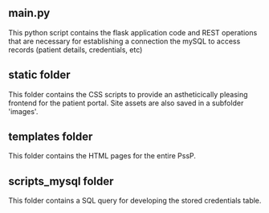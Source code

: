 ## main.py

This python script contains the flask application code and REST operations that are necessary for establishing a connection the mySQL to access records (patient details, credentials, etc)

## static folder

This folder contains the CSS scripts to provide an astheticically pleasing frontend for the patient portal.  Site assets are also saved in a subfolder 'images'.

## templates folder

This folder contains the HTML pages for the entire PssP.  

## scripts_mysql folder

This folder contains a SQL query for developing the stored credentials table.